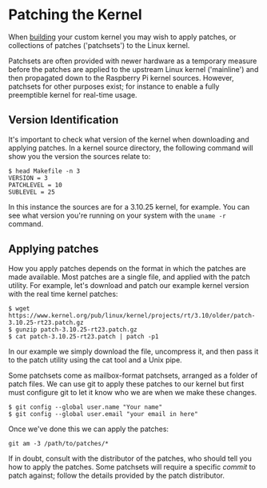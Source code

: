 # Patching the Kernel

When [building](building.md) your custom kernel you may wish to apply patches, or collections of patches ('patchsets') to the Linux kernel.

Patchsets are often provided with newer hardware as a temporary measure before the patches are applied to the upstream Linux kernel ('mainline') and then propagated down to the Raspberry Pi kernel sources. However, patchsets for other purposes exist; for instance to enable a fully preemptible kernel for real-time usage.

## Version Identification

It's important to check what version of the kernel when downloading and applying patches. In a kernel source directory, the following command will show you the version the sources relate to:

```
$ head Makefile -n 3
VERSION = 3
PATCHLEVEL = 10
SUBLEVEL = 25
```

In this instance the sources are for a 3.10.25 kernel, for example. You can see what version you're running on your system with the `uname -r` command.

## Applying patches

How you apply patches depends on the format in which the patches are made available. Most patches are a single file, and applied with the patch utility. For example, let's download and patch our example kernel version with the real time kernel patches:

```
$ wget https://www.kernel.org/pub/linux/kernel/projects/rt/3.10/older/patch-3.10.25-rt23.patch.gz
$ gunzip patch-3.10.25-rt23.patch.gz
$ cat patch-3.10.25-rt23.patch | patch -p1
```

In our example we simply download the file, uncompress it, and then pass it to the patch utility using the cat tool and a Unix pipe.

Some patchsets come as mailbox-format patchsets, arranged as a folder of patch files. We can use git to apply these patches to our kernel but first must configure git to let it know who we are when we make these changes.

```
$ git config --global user.name "Your name"
$ git config --global user.email "your email in here"
```

Once we've done this we can apply the patches:

```
git am -3 /path/to/patches/*
```

If in doubt, consult with the distributor of the patches, who should tell you how to apply the patches. Some patchsets will require a specific *commit* to patch against; follow the details provided by the patch distributor.